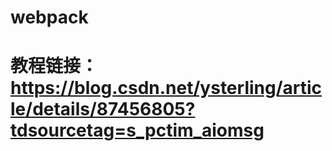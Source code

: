 # webpack

# 教程链接：https://blog.csdn.net/ysterling/article/details/87456805?tdsourcetag=s_pctim_aiomsg
